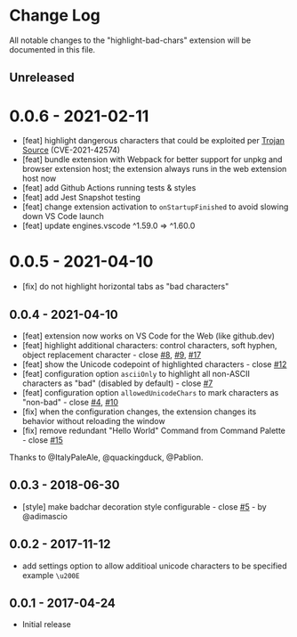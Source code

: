 # Change Log

All notable changes to the "highlight-bad-chars" extension will be documented in this file.

## Unreleased

# 0.0.6 - 2021-02-11

- [feat] highlight dangerous characters that could be exploited per [Trojan Source](https://trojansource.codes/) (CVE-2021-42574)
- [feat] bundle extension with Webpack for better support for unpkg and browser extension host; the extension always runs in the web extension host now
- [feat] add Github Actions running tests & styles
- [feat] add Jest Snapshot testing
- [feat] change extension activation to `onStartupFinished` to avoid slowing down VS Code launch
- [feat] update engines.vscode ^1.59.0 => ^1.60.0

# 0.0.5 - 2021-04-10

- [fix] do not highlight horizontal tabs as "bad characters"

## 0.0.4 - 2021-04-10

- [feat] extension now works on VS Code for the Web (like github.dev)
- [feat] highlight additional characters: control characters, soft hyphen, object replacement character - close [#8](https://github.com/WengerK/vscode-highlight-bad-chars/issues/8), [#9](https://github.com/WengerK/vscode-highlight-bad-chars/issues/9), [#17](https://github.com/WengerK/vscode-highlight-bad-chars/issues/17)
- [feat] show the Unicode codepoint of highlighted characters - close [#12](https://github.com/WengerK/vscode-highlight-bad-chars/issues/12)
- [feat] configuration option `asciiOnly` to highlight all non-ASCII characters as "bad" (disabled by default) - close [#7](https://github.com/WengerK/vscode-highlight-bad-chars/issues/7)
- [feat] configuration option `allowedUnicodeChars` to mark characters as "non-bad" - close [#4](https://github.com/WengerK/vscode-highlight-bad-chars/issues/4), [#10](https://github.com/WengerK/vscode-highlight-bad-chars/issues/10)
- [fix] when the configuration changes, the extension changes its behavior without reloading the window
- [fix] remove redundant "Hello World" Command from Command Palette - close [#15](https://github.com/WengerK/vscode-highlight-bad-chars/issues/15)

Thanks to @ItalyPaleAle, @quackingduck, @Pablion.

## 0.0.3 - 2018-06-30

- [style] make badchar decoration style configurable - close [#5](https://github.com/WengerK/vscode-highlight-bad-chars/issues/5) - by @adimascio

## 0.0.2 - 2017-11-12

- add settings option to allow additioal unicode characters to be specified example `\u200E`

## 0.0.1 - 2017-04-24

- Initial release
